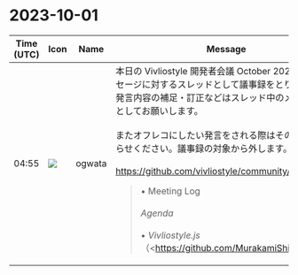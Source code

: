 # 2023-10-01

|Time (UTC)|Icon|Name|Message|
|---|---|---|---|
|04:55|![](https://avatars.slack-edge.com/2019-11-22/845042642576_070441337abaca9fb7b3_72.png)|ogwata|本日の Vivliostyle 開発者会議 October 2023 は本メッセージに対するスレッドとして議事録をとります。<br>発言内容の補足・訂正などはスレッド中のメッセージとしてお願いします。<br><br>またオフレコにしたい発言をされる際はその旨をお知らせください。議事録の対象から外します。<br><br><https://github.com/vivliostyle/community/issues/116><br><blockquote>• Meeting Log<br><br>*Agenda*<br><br>• *Vivliostyle.js*（<https://github.com/MurakamiShinyu|@MurakamiShinyu>）<br>    • 前月からの報告と今後の予定<br>• *Vivliostyle CLI*（<https://github.com/spring-raining|@spring-raining> , <https://github.com/MurakamiShinyu|@MurakamiShinyu>）<br>    • <https://github.com/vivliostyle/vivliostyle-cli/releases/tag/v8.3.0|v8.3.0 (2023-09-21)><br>• *Theme* (<https://github.com/spring-raining|@spring-raining>, <https://github.com/yamasy1549|yamasy1549>)<br>    • 前月からの報告と今後の予定<br>• *VFM, create-book, vivliostyle-sitegen*（<https://github.com/akabekobeko|@akabekobeko><br>    • 前月からの報告と今後の予定<br>• *Vivliostyle Pub*（<https://github.com/takanakahiko|@takanakahiko>, <https://github.com/MurakamiShinyu|@MurakamiShinyu>）<br>    • 前月からの報告と今後の予定<br>• ハンズオンセミナー、その後<br>    • 動画公開<br>        1. 講師に教わりながら、Vivliostyleで本を作る！第1部<br>        2. 講師に教わりながら、Vivliostyleで本を作る！ 第2部-1<br>        3. 講師に教わりながら、Vivliostyleで本を作る！ 第2部-2<br>        4. MyBooksPOD のご紹介／印刷しやすい原稿の作成方法（松尾孝行：欧文印刷株式会社）<br>        5. 講師に教わりながら、Vivliostyleで本を作る！ 第2部-3<br>    • <https://github.com/vivliostyle/vivliostyle-cli-helper-doc|vivliostyle-cli-helper-doc>の制作<br>        • <https://github.com/vivliostyle/vivliostyle-cli-helper-doc/pull/1|Writing chapter 1 #1><br>• Vivliostyleの広報活動<br>    • 公式サイトに「メリット」ページを追加したい<br>        • そのためのブレーンストーミング参加のお願い<br>    • 新書籍企画を持ち込みたい<br>        • 有志によりVivliostyle商業書籍を執筆したい<br>        • <https://paper.dropbox.com/doc/CSSVivliostyle20230926--CArTB9CVfwApoMRnND6uqVS4AQ-hdLRIBh5Oyozjif2n1x5e|「基礎から学ぶCSS組版とVivliostyle」企画案（2023/09/26）><br>        • 上記を叩き台に、ブレーンストーミングでブラッシュアップ<br>    • ハンズオンセミナーの次回開催に向けて<br>        • テーマと講師、日程等<br><br>*次回日程*<br><br>• 11月3日（金曜-文化の日）／4日（土曜）／5日（日曜）<br><br>*Members*<br><br>• <https://github.com/MurakamiShinyu|@MurakamiShinyu><br>• <https://github.com/ogwata|@ogwata><br>• <https://github.com/spring-raining|@spring-raining><br>• <https://github.com/yamasy1549|@yamasy1549><br>• <https://github.com/UskeS|@UskeS><br>• <https://github.com/lwohtsu|@lwohtsu><br>• <https://github.com/macneko-ayu|@macneko-ayu><br>• <https://github.com/akabekobeko|@akabekobeko> (Scribe)</blockquote>|
